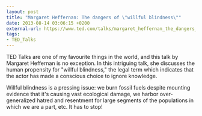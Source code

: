 ```yaml
---
layout: post
title: "Margaret Heffernan: The dangers of \"willful blindness\""
date: 2013-08-14 03:06:15 +0200
external-url: https://www.ted.com/talks/margaret_heffernan_the_dangers_of_willful_blindness
tags:
- TED_Talks
---
```


TED Talks are one of my favourite things in the world, and this talk by Margaret
Heffernan is no exception. In this intriguing talk, she discusses the human
propensity for "willful blindness," the legal term which indicates that the
actor has made a conscious choice to ignore knowledge.

Willful blindness is a pressing issue: we burn fossil fuels despite mounting
evidence that it's causing vast ecological damage, we harbor over-generalized
hatred and resentment for large segments of the populations in which we are a
part, etc. It has to stop!
